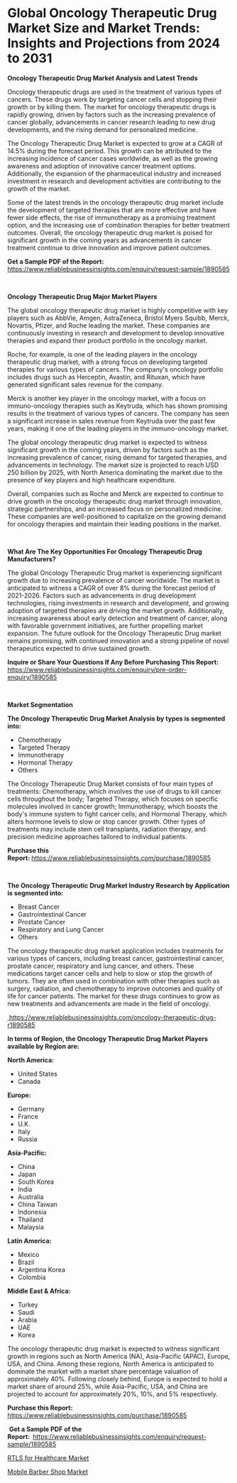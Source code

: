 <p><h1>Global Oncology Therapeutic Drug Market Size and Market Trends: Insights and Projections from 2024 to 2031</h1></p><p><strong>Oncology Therapeutic Drug Market Analysis and Latest Trends</strong></p>
<p><p>Oncology therapeutic drugs are used in the treatment of various types of cancers. These drugs work by targeting cancer cells and stopping their growth or by killing them. The market for oncology therapeutic drugs is rapidly growing, driven by factors such as the increasing prevalence of cancer globally, advancements in cancer research leading to new drug developments, and the rising demand for personalized medicine.</p><p>The Oncology Therapeutic Drug Market is expected to grow at a CAGR of 14.5% during the forecast period. This growth can be attributed to the increasing incidence of cancer cases worldwide, as well as the growing awareness and adoption of innovative cancer treatment options. Additionally, the expansion of the pharmaceutical industry and increased investment in research and development activities are contributing to the growth of the market.</p><p>Some of the latest trends in the oncology therapeutic drug market include the development of targeted therapies that are more effective and have fewer side effects, the rise of immunotherapy as a promising treatment option, and the increasing use of combination therapies for better treatment outcomes. Overall, the oncology therapeutic drug market is poised for significant growth in the coming years as advancements in cancer treatment continue to drive innovation and improve patient outcomes.</p></p>
<p><strong>Get a Sample PDF of the Report:&nbsp;</strong> <a href="https://www.reliablebusinessinsights.com/enquiry/request-sample/1890585">https://www.reliablebusinessinsights.com/enquiry/request-sample/1890585</a></p>
<p>&nbsp;</p>
<p><strong>Oncology Therapeutic Drug Major Market Players</strong></p>
<p><p>The global oncology therapeutic drug market is highly competitive with key players such as AbbVie, Amgen, AstraZeneca, Bristol Myers Squibb, Merck, Novartis, Pfizer, and Roche leading the market. These companies are continuously investing in research and development to develop innovative therapies and expand their product portfolio in the oncology market.</p><p>Roche, for example, is one of the leading players in the oncology therapeutic drug market, with a strong focus on developing targeted therapies for various types of cancers. The company's oncology portfolio includes drugs such as Herceptin, Avastin, and Rituxan, which have generated significant sales revenue for the company.</p><p>Merck is another key player in the oncology market, with a focus on immuno-oncology therapies such as Keytruda, which has shown promising results in the treatment of various types of cancers. The company has seen a significant increase in sales revenue from Keytruda over the past few years, making it one of the leading players in the immuno-oncology market.</p><p>The global oncology therapeutic drug market is expected to witness significant growth in the coming years, driven by factors such as the increasing prevalence of cancer, rising demand for targeted therapies, and advancements in technology. The market size is projected to reach USD 250 billion by 2025, with North America dominating the market due to the presence of key players and high healthcare expenditure.</p><p>Overall, companies such as Roche and Merck are expected to continue to drive growth in the oncology therapeutic drug market through innovation, strategic partnerships, and an increased focus on personalized medicine. These companies are well-positioned to capitalize on the growing demand for oncology therapies and maintain their leading positions in the market.</p></p>
<p>&nbsp;</p>
<p><strong>What Are The Key Opportunities For Oncology Therapeutic Drug Manufacturers?</strong></p>
<p><p>The global Oncology Therapeutic Drug market is experiencing significant growth due to increasing prevalence of cancer worldwide. The market is anticipated to witness a CAGR of over 8% during the forecast period of 2021-2026. Factors such as advancements in drug development technologies, rising investments in research and development, and growing adoption of targeted therapies are driving the market growth. Additionally, increasing awareness about early detection and treatment of cancer, along with favorable government initiatives, are further propelling market expansion. The future outlook for the Oncology Therapeutic Drug market remains promising, with continued innovation and a strong pipeline of novel therapeutics expected to drive sustained growth.</p></p>
<p><strong>Inquire or Share Your Questions If Any Before Purchasing This Report:</strong> <a href="https://www.reliablebusinessinsights.com/enquiry/pre-order-enquiry/1890585">https://www.reliablebusinessinsights.com/enquiry/pre-order-enquiry/1890585</a></p>
<p>&nbsp;</p>
<p><strong>Market Segmentation</strong></p>
<p><strong>The Oncology Therapeutic Drug Market Analysis by types is segmented into:</strong></p>
<p><ul><li>Chemotherapy</li><li>Targeted Therapy</li><li>Immunotherapy</li><li>Hormonal Therapy</li><li>Others</li></ul></p>
<p><p>The Oncology Therapeutic Drug Market consists of four main types of treatments: Chemotherapy, which involves the use of drugs to kill cancer cells throughout the body; Targeted Therapy, which focuses on specific molecules involved in cancer growth; Immunotherapy, which boosts the body's immune system to fight cancer cells; and Hormonal Therapy, which alters hormone levels to slow or stop cancer growth. Other types of treatments may include stem cell transplants, radiation therapy, and precision medicine approaches tailored to individual patients.</p></p>
<p><strong>Purchase this Report:&nbsp;</strong><a href="https://www.reliablebusinessinsights.com/purchase/1890585">https://www.reliablebusinessinsights.com/purchase/1890585</a></p>
<p>&nbsp;</p>
<p><strong>The Oncology Therapeutic Drug Market Industry Research by Application is segmented into:</strong></p>
<p><ul><li>Breast Cancer</li><li>Gastrointestinal Cancer</li><li>Prostate Cancer</li><li>Respiratory and Lung Cancer</li><li>Others</li></ul></p>
<p><p>The oncology therapeutic drug market application includes treatments for various types of cancers, including breast cancer, gastrointestinal cancer, prostate cancer, respiratory and lung cancer, and others. These medications target cancer cells and help to slow or stop the growth of tumors. They are often used in combination with other therapies such as surgery, radiation, and chemotherapy to improve outcomes and quality of life for cancer patients. The market for these drugs continues to grow as new treatments and advancements are made in the field of oncology.</p></p>
<p><a href="https://www.reliablebusinessinsights.com/oncology-therapeutic-drug-r1890585">&nbsp;https://www.reliablebusinessinsights.com/oncology-therapeutic-drug-r1890585</a></p>
<p><strong>In terms of Region, the Oncology Therapeutic Drug Market Players available by Region are:</strong></p>
<p>
    <p> <strong> North America: </strong>
        <ul>
            <li>United States</li>
            <li>Canada</li>
        </ul>
        </p> 
    <p> <strong> Europe: </strong>
        <ul>
            <li>Germany</li>
            <li>France</li>
            <li>U.K.</li>
            <li>Italy</li>
            <li>Russia</li>
        </ul>
        </p> 
    <p> <strong> Asia-Pacific: </strong>
        <ul>
            <li>China</li>
            <li>Japan</li>
            <li>South Korea</li>
            <li>India</li>
            <li>Australia</li>
            <li>China Taiwan</li>
            <li>Indonesia</li>
            <li>Thailand</li>
            <li>Malaysia</li>
        </ul>
        </p> 
    <p> <strong> Latin America: </strong>
        <ul>
            <li>Mexico</li>
            <li>Brazil</li>
            <li>Argentina Korea</li>
            <li>Colombia</li>
        </ul>
        </p> 
    <p> <strong> Middle East & Africa: </strong>
        <ul>
            <li>Turkey</li>
            <li>Saudi</li>
            <li>Arabia</li>
            <li>UAE</li>
            <li>Korea</li>
        </ul>
    </p>
    </p>
<p><p>The oncology therapeutic drug market is expected to witness significant growth in regions such as North America (NA), Asia-Pacific (APAC), Europe, USA, and China. Among these regions, North America is anticipated to dominate the market with a market share percentage valuation of approximately 40%. Following closely behind, Europe is expected to hold a market share of around 25%, while Asia-Pacific, USA, and China are projected to account for approximately 20%, 10%, and 5% respectively.</p></p>
<p><strong>Purchase this Report: </strong><a href="https://www.reliablebusinessinsights.com/purchase/1890585">https://www.reliablebusinessinsights.com/purchase/1890585</a></p>
<p>&nbsp;<strong>Get a Sample PDF of the Report:&nbsp;&nbsp;</strong><a href="https://www.reliablebusinessinsights.com/enquiry/request-sample/1890585">https://www.reliablebusinessinsights.com/enquiry/request-sample/1890585</a></p>
<p><strong></strong></p>
<p><p><a href="https://github.com/PeterParrish5/Market-Research-Report-List-5/blob/main/rtls-for-healthcare-market.md">RTLS for Healthcare Market</a></p><p><a href="https://github.com/fauzi1101fauzi/Market-Research-Report-List-1/blob/main/mobile-barber-shop-market.md">Mobile Barber Shop Market</a></p></p>
